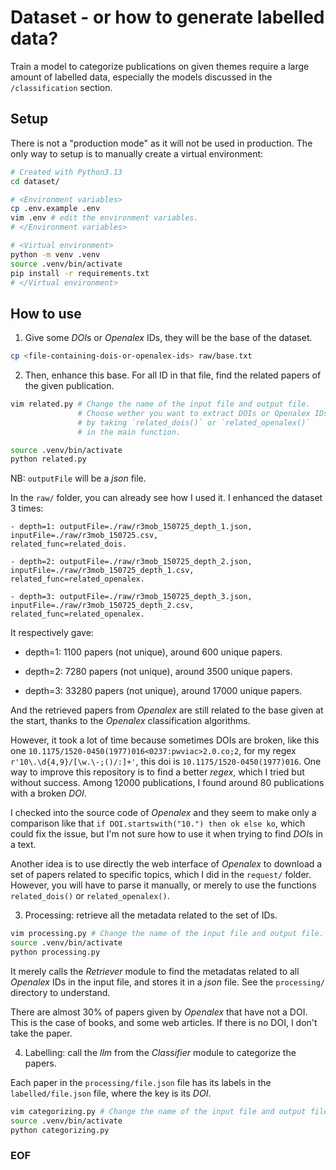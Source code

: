 # Dataset - or how to generate labelled data?

Train a model to categorize publications on given themes require
a large amount of labelled data, especially the models discussed
in the `/classification` section.

## Setup

There is not a "production mode" as it will not be used in production.
The only way to setup is to manually create a virtual environment:

```bash
# Created with Python3.13
cd dataset/

# <Environment variables>
cp .env.example .env
vim .env # edit the environment variables.
# </Environment variables>

# <Virtual environment>
python -m venv .venv
source .venv/bin/activate
pip install -r requirements.txt
# </Virtual environment>
```

## How to use

1. Give some *DOI*s or *Openalex* IDs, they will be
the base of the dataset.

```bash
cp <file-containing-dois-or-openalex-ids> raw/base.txt
```

2. Then, enhance this base. For all ID in that file, find the related
papers of the given publication.

```bash
vim related.py # Change the name of the input file and output file.
               # Choose wether you want to extract DOIs or Openalex IDs,
               # by taking `related_dois()` or `related_openalex()`
               # in the main function.

source .venv/bin/activate
python related.py
```

NB: `outputFile` will be a *json* file.

In the `raw/` folder, you can already see how I used it.
I enhanced the dataset 3 times:

```
- depth=1: outputFile=./raw/r3mob_150725_depth_1.json,
inputFile=./raw/r3mob_150725.csv,
related_func=related_dois.

- depth=2: outputFile=./raw/r3mob_150725_depth_2.json,
inputFile=./raw/r3mob_150725_depth_1.csv,
related_func=related_openalex.

- depth=3: outputFile=./raw/r3mob_150725_depth_3.json,
inputFile=./raw/r3mob_150725_depth_2.csv,
related_func=related_openalex.
```

It respectively gave:

- depth=1: 1100 papers (not unique), around 600 unique papers.

- depth=2: 7280 papers (not unique), around 3500 unique papers.

- depth=3: 33280 papers (not unique), around 17000 unique papers.

And the retrieved papers from *Openalex* are still related to the
base given at the start, thanks to the *Openalex* classification algorithms.


However, it took a lot of time because sometimes DOIs are broken,
like this one `10.1175/1520-0450(1977)016<0237:pwviac>2.0.co;2`,
for my regex `r'10\.\d{4,9}/[\w.\-;()/:]+'`, this doi is
`10.1175/1520-0450(1977)016`. One way to improve this repository
is to find a better *regex*, which I tried but without success.
Among 12000 publications, I found around 80 publications with a broken *DOI*.

I checked into the source code of *Openalex* and they seem to make
only a comparison like that ``if DOI.startswith("10.") then ok else ko``,
which could fix the issue, but I'm not sure how to use it when trying to find
*DOI*s in a text.


Another idea is to use directly the web interface of *Openalex* to
download a set of papers related to specific topics, which I did
in the `request/` folder. However, you will have to parse it manually,
or merely to use the functions `related_dois()` or `related_openalex()`.

3. Processing: retrieve all the metadata related to the set of IDs.

```bash
vim processing.py # Change the name of the input file and output file.
source .venv/bin/activate
python processing.py
```

It merely calls the *Retriever* module to find the metadatas
related to all *Openalex* IDs in the input file, and stores it in a
*json* file. See the `processing/` directory to understand.


There are almost 30% of papers given by *Openalex* that have not a 
DOI. This is the case of books, and some web articles.
If there is no DOI, I don't take the paper.

4. Labelling: call the *llm* from the *Classifier* module
to categorize the papers.

Each paper in the `processing/file.json` file has its labels in the
`labelled/file.json` file, where the key is its *DOI*.

```bash
vim categorizing.py # Change the name of the input file and output file.
source .venv/bin/activate
python categorizing.py
```

### EOF

